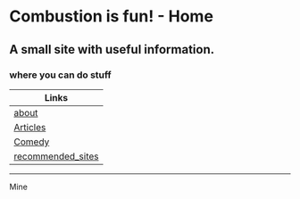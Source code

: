 # Combustion is fun! - Home

## A small site with useful information.
### where you can do stuff





| Links |
|--|
| [about](about.md) |
| [Articles](InterestingBytes/InterestingBytes.md) |
| [Comedy](comedy/comedy.md) |
| [recommended_sites](InterestingBytes/articles/recommended_sites.md) |














---
Mine

